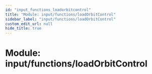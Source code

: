 ```yaml
---
id: "input_functions_loadorbitcontrol"
title: "Module: input/functions/loadOrbitControl"
sidebar_label: "input/functions/loadOrbitControl"
custom_edit_url: null
hide_title: true
---
```


# Module: input/functions/loadOrbitControl
